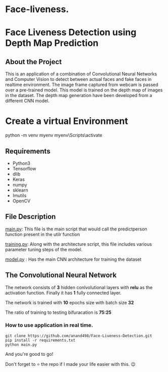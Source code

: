 # Face-liveness.

# Face Liveness Detection using Depth Map Prediction

## About the Project

This is an application of a combination of Convolutional Neural Networks and Computer Vision to detect
between actual faces and fake faces in realtime environment. The image frame captured from webcam is passed over a pre-trained model. This model is trained on the depth map of images in the dataset. The depth map generation have been developed from a different CNN model.

# Create a virtual Environment
python -m venv myenv
myenv\Scripts\activate

## Requirements

* Python3
* Tensorflow
* dlib
* Keras
* numpy
* sklearn
* Imutils
* OpenCV 


## File Description

[main.py](https://github.com/anand498/Face-Liveness-Detection/blob/master/main.py):
This file is the main script that would call the predictperson function present in the utilr function

[training.py](https://github.com/anand498/Face-Liveness-Detection/blob/master/livenessdetect/training.py):
Along with the architecture script, this file includes various parameter tuning steps of the model.

[model.py](https://github.com/anand498/Face-Liveness-Detection/blob/master/livenessdetect/model.py) :
Has the main CNN architecture for training the dataset

## The Convolutional Neural Network

The network consists of **3** hidden conlvolutional layers with **relu** as the activation function. Finally it has **1** fully connected layer.

The network is trained with **10** epochs size with batch size **32**

The ratio of training to testing bifuracation is **75:25**


### How to use application in real time.


```
git clone https://github.com/anand498/Face-Liveness-Detection.git
pip install -r requirements.txt
python main.py
```
And you're good to go!

Don't forget to  :star:    the repo if I made your life easier with this. :wink:
